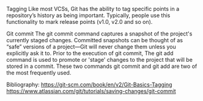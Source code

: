Tagging
Like most VCSs, Git has the ability to tag specific points in a repository’s history as being important. Typically,
people use this functionality to mark release points (v1.0, v2.0 and so on).

Git commit
The git commit command captures a snapshot of the project's currently staged changes. Committed snapshots can be thought
of as “safe” versions of a project—Git will never change them unless you explicitly ask it to. Prior to the execution of
git commit, The git add command is used to promote or 'stage' changes to the project that will be stored in a commit.
These two commands git commit and git add are two of the most frequently used.

Bibliography: https://git-scm.com/book/en/v2/Git-Basics-Tagging
https://www.atlassian.com/git/tutorials/saving-changes/git-commit